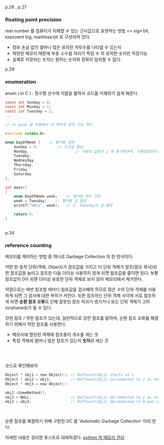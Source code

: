 p.26 , p.27

### floating point precision

real number 를 컴퓨터가 이해할 수 있는 근사값으로 표현하는 방법 
=> sign bit, exponent big, mantissa bit 로 구성되어 있다. 

- 정보 손실 없이 얼마나 많은 유의한 자릿수를 나타낼 수 있는지 
- 제한된 메모리 때문에 부동 소수점 자리가 특정 수 의 유의한 숫자만 저장가능 
- 실제로 저장되는 숫자는 원하는 숫자와 정확히 일치할 수 없다. 





p.29

### enumeration

enum ( in C ) : 정수형 상수에 이름을 붙여서 코드를 이해하기 쉽게 해준다. 

```C
const int Sunday = 0;
const int Monday = 1;
const int Tuesday = 2;
...

// => enum 을 사용해서 더 편하게 정의 가능 하다. 

#include <stdio.h>

enum DayOfWeek {    // 열거형 정의
    Sunday = 0,         // 초깃값 할당
    Monday,						// 아래의 값들은 1 씩 증가하면서, 자동할당된다. 
    Tuesday,
    Wednesday,
    Thursday,
    Friday,
    Saturday
};

int main()
{
    enum DayOfWeek week;    // 열거형 변수 선언
    week = Tuesday;    // 열거형 값 할당
    printf("%d\n", week);   // 2: Tuesday의 값 출력

    return 0;
}
  
```





p.34 

### reference counting 

메모리를 제어하는 방법 중 하나로 Garbage Collection 의 한 방식이다. 

어떤 한 동적 단위(객체, Object)가 참조값을 가지고 이 단위 객체가 참조(참조 복사)되면 참조값을 늘리고 참조한 다음 더이상 사용하지 않게 되면 참조값을 줄이면 된다. 보통 참조값이 0이 되면 더이상 유효한 단위 객체로 보지 않아 메모리에서 제거한다.

약점으로는 매번 참조할 때마다 참조값을 검사해야 하므로 많은 수의 단위 객체를 사용하게 되면 그 검사에 대한 부하가 커진다. 또한 참조하는 단위 객체 사이에 서로 참조하게 되면 **순환 참조 오류**로 인해 잘못된 참조 파괴가 생기거나 또는 단위 객체가 고아(orphaned)가 될 수 있다.

강한 참조 / 약한 참조가 있는데, 일반적으로 강한 참조를 말하며, 순환 참조 오류를 해결하기 위해서 약한 참조를 사용한다. 

- 메모리에 할당된 객체에 참조중이 개수를 세는 것
- 특정 객체에 얼마나 많은 참조가 있는지 **숫자**로 세는 것 

<br/>

<br/>

코드로 확인해보자. 

```C
Object * obj1 = new Object(); // RefCount(obj1) starts at 1
Object * obj2 = obj1;         // RefCount(obj1) incremented to 2 as new reference is added
Object * obj3 = new Object(); 

obj2->SomeMethod();
obj2 = NULL;                  // RefCount(obj1) decremented to 1 as ref goes away
obj1 = obj3;                  // RefCount(obj1) decremented to 0 and can be collected
```

<br/>

순환 참조를 해결하기 위해 구현한 GC 를 'Automatic Garbage Collection' 이라 한다.

자세한 내용은 정리한 포스트로 대체하겠다. [python 의 메모리 관리](https://github.com/SangHoo-c/lsh-tech-blog/blob/master/Python/Memory-Management-2.md#collect_generations)

<br/>

<br/>

